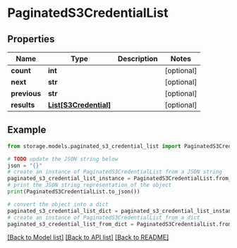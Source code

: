 # PaginatedS3CredentialList


## Properties

Name | Type | Description | Notes
------------ | ------------- | ------------- | -------------
**count** | **int** |  | [optional] 
**next** | **str** |  | [optional] 
**previous** | **str** |  | [optional] 
**results** | [**List[S3Credential]**](S3Credential.md) |  | [optional] 

## Example

```python
from storage.models.paginated_s3_credential_list import PaginatedS3CredentialList

# TODO update the JSON string below
json = "{}"
# create an instance of PaginatedS3CredentialList from a JSON string
paginated_s3_credential_list_instance = PaginatedS3CredentialList.from_json(json)
# print the JSON string representation of the object
print(PaginatedS3CredentialList.to_json())

# convert the object into a dict
paginated_s3_credential_list_dict = paginated_s3_credential_list_instance.to_dict()
# create an instance of PaginatedS3CredentialList from a dict
paginated_s3_credential_list_from_dict = PaginatedS3CredentialList.from_dict(paginated_s3_credential_list_dict)
```
[[Back to Model list]](../README.md#documentation-for-models) [[Back to API list]](../README.md#documentation-for-api-endpoints) [[Back to README]](../README.md)


